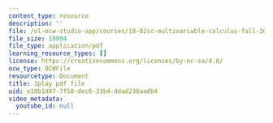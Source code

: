 ```yaml
---
content_type: resource
description: ''
file: /ol-ocw-studio-app/courses/18-02sc-multivariable-calculus-fall-2010/e10b1d077f50dec633b4ddad230aadb4_KXof0q88xbg.pdf
file_size: 19994
file_type: application/pdf
learning_resource_types: []
license: https://creativecommons.org/licenses/by-nc-sa/4.0/
ocw_type: OCWFile
resourcetype: Document
title: 3play pdf file
uid: e10b1d07-7f50-dec6-33b4-ddad230aadb4
video_metadata:
  youtube_id: null
---
```

